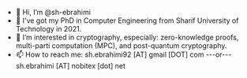 - 👋 Hi, I’m @sh-ebrahimi
- 🧐 I've got my PhD in Computer Engineering from Sharif University of Technology in 2021.
- 👀 I’m interested in cryptography, especially: zero-knowledge proofs, multi-parti computation (MPC), and post-quantum cryptography.
- 📫 How to reach me: sh.ebrahimi92 [AT] gmail [DOT] com  ---or--- sh.ebrahimi [AT] nobitex [dot] net

<!---
sh-ebrahimi/sh-ebrahimi is a ✨ special ✨ repository because its `README.md` (this file) appears on your GitHub profile.
You can click the Preview link to take a look at your changes.
--->
